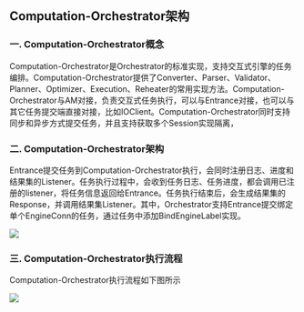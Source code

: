 ## **Computation-Orchestrator架构**

### **一. Computation-Orchestrator概念**

Computation-Orchestrator是Orchestrator的标准实现，支持交互式引擎的任务编排。Computation-Orchestrator提供了Converter、Parser、Validator、Planner、Optimizer、Execution、Reheater的常用实现方法。Computation-Orchestrator与AM对接，负责交互式任务执行，可以与Entrance对接，也可以与其它任务提交端直接对接，比如IOClient。Computation-Orchestrator同时支持同步和异步方式提交任务，并且支持获取多个Session实现隔离，

### **二. Computation-Orchestrator架构**

Entrance提交任务到Computation-Orchestrator执行，会同时注册日志、进度和结果集的Listener。任务执行过程中，会收到任务日志、任务进度，都会调用已注册的listener，将任务信息返回给Entrance。任务执行结束后，会生成结果集的Response，并调用结果集Listener。其中，Orchestrator支持Entrance提交绑定单个EngineConn的任务，通过任务中添加BindEngineLabel实现。

![](../../Images/Architecture/orchestrator/computation-orchestrator/linkis-computation-orchestrator-01.png)

### **三. Computation-Orchestrator执行流程**

Computation-Orchestrator执行流程如下图所示

![](../../Images/Architecture/orchestrator/computation-orchestrator/linkis-computation-orchestrator-02.png)

